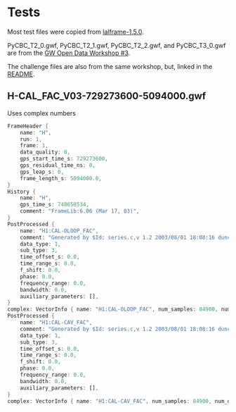 # Tests

Most test files were copied from [lalframe-1.5.0][1].

PyCBC_T2_0.gwf, PyCBC_T2_1.gwf, PyCBC_T2_2.gwf, and PyCBC_T3_0.gwf
are from the [GW Open Data Workshop #3][2].

The challenge files are also from the same workshop, but, linked in the [README][3].

[1]: https://git.ligo.org/lscsoft/lalsuite/-/tree/master/lalframe/test
[2]: https://github.com/gw-odw/odw-2020/tree/master/Data
[3]: https://github.com/gw-odw/odw-2020/blob/master/Challenge/README.md

## H-CAL_FAC_V03-729273600-5094000.gwf

Uses complex numbers

```rust
FrameHeader {
    name: "H",
    run: 1,
    frame: 1,
    data_quality: 0,
    gps_start_time_s: 729273600,
    gps_residual_time_ns: 0,
    gps_leap_s: 0,
    frame_length_s: 5094000.0,
}
History {
    name: "H",
    gps_time_s: 748650534,
    comment: "FrameLib:6.06 (Mar 17, 03)",
}
PostProcessed {
    name: "H1:CAL-OLOOP_FAC",
    comment: "Generated by $Id: series.c,v 1.2 2003/08/01 18:08:16 duncan Exp $",
    data_type: 1,
    sub_type: 3,
    time_offset_s: 0.0,
    time_range_s: 0.0,
    f_shift: 0.0,
    phase: 0.0,
    frequency_range: 0.0,
    bandwidth: 0.0,
    auxiliary_parameters: [],
}
complex: VectorInfo { name: "H1:CAL-OLOOP_FAC", num_samples: 84900, num_dimensions: 1, dimension_lengths: [84900], sample_spacing: [60.0], x_origins: [0.0], unit_x_scale_factors: ["s"], unit_y: "none" }
PostProcessed {
    name: "H1:CAL-CAV_FAC",
    comment: "Generated by $Id: series.c,v 1.2 2003/08/01 18:08:16 duncan Exp $",
    data_type: 1,
    sub_type: 3,
    time_offset_s: 0.0,
    time_range_s: 0.0,
    f_shift: 0.0,
    phase: 0.0,
    frequency_range: 0.0,
    bandwidth: 0.0,
    auxiliary_parameters: [],
}
complex: VectorInfo { name: "H1:CAL-CAV_FAC", num_samples: 84900, num_dimensions: 1, dimension_lengths: [84900], sample_spacing: [60.0], x_origins: [0.0], unit_x_scale_factors: ["s"], unit_y: "none" }

```
